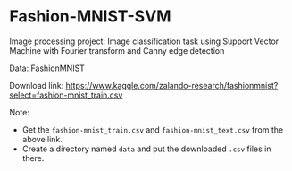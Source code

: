# Fashion-MNIST-SVM
Image processing project: Image classification task using Support Vector Machine with Fourier transform and Canny edge detection

Data: FashionMNIST

Download link: https://www.kaggle.com/zalando-research/fashionmnist?select=fashion-mnist_train.csv

Note:
+ Get the `fashion-mnist_train.csv` and `fashion-mnist_text.csv` from the above link.
+ Create a directory named `data` and put the downloaded `.csv` files in there.
